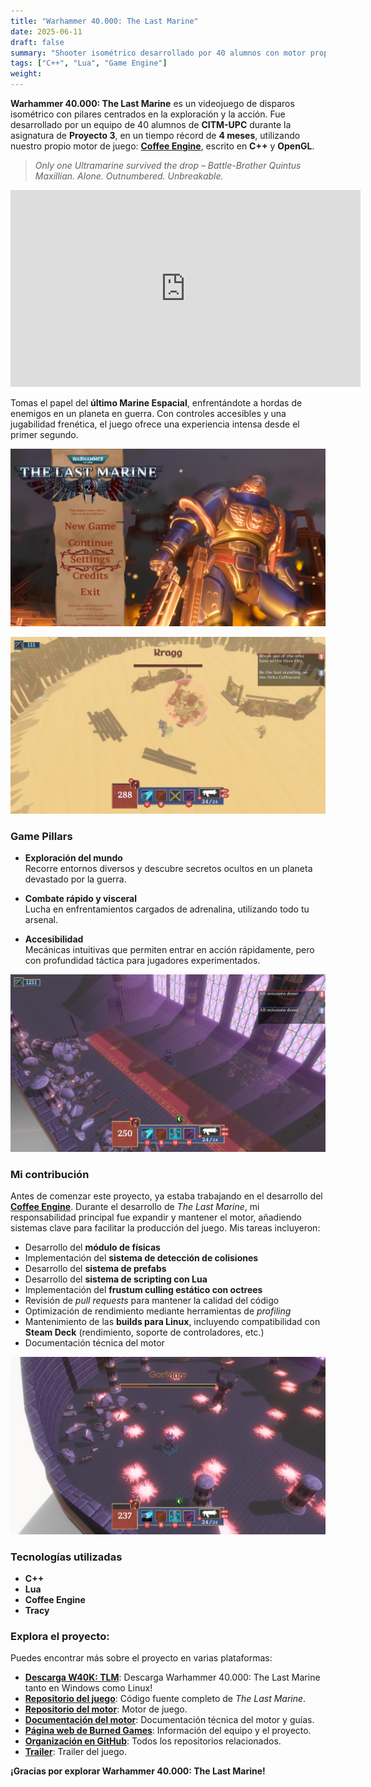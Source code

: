 ```yaml
---
title: "Warhammer 40.000: The Last Marine"
date: 2025-06-11
draft: false
summary: "Shooter isométrico desarrollado por 40 alumnos con motor propio en 4 meses"
tags: ["C++", "Lua", "Game Engine"]
weight:
---
```


**Warhammer 40.000: The Last Marine** es un videojuego de disparos isométrico con pilares centrados en la exploración y la acción. Fue desarrollado por un equipo de 40 alumnos de **CITM-UPC** durante la asignatura de **Proyecto 3**, en un tiempo récord de **4 meses**, utilizando nuestro propio motor de juego: [**Coffee Engine**](/projects/coffee-engine/index.es.md), escrito en **C++** y **OpenGL**.

> *Only one Ultramarine survived the drop – Battle-Brother Quintus Maxillian. Alone. Outnumbered. Unbreakable.*

<iframe width="560" height="315" src="https://www.youtube.com/embed/pNp_OPTwnTo?si=zX3H7H6xo-4vuOib" title="YouTube video player" frameborder="0" allow="accelerometer; autoplay; clipboard-write; encrypted-media; gyroscope; picture-in-picture; web-share" referrerpolicy="strict-origin-when-cross-origin" allowfullscreen></iframe>

Tomas el papel del **último Marine Espacial**, enfrentándote a hordas de enemigos en un planeta en guerra. Con controles accesibles y una jugabilidad frenética, el juego ofrece una experiencia intensa desde el primer segundo.

![](img_1.png)

![](img_2.jpg)

### Game Pillars

- **Exploración del mundo**  
  Recorre entornos diversos y descubre secretos ocultos en un planeta devastado por la guerra.

- **Combate rápido y visceral**  
  Lucha en enfrentamientos cargados de adrenalina, utilizando todo tu arsenal.

- **Accesibilidad**  
  Mecánicas intuitivas que permiten entrar en acción rápidamente, pero con profundidad táctica para jugadores experimentados.

![](img_3.png)

### Mi contribución

Antes de comenzar este proyecto, ya estaba trabajando en el desarrollo del [**Coffee Engine**](/projects/coffee-engine/index.es.md). Durante el desarrollo de *The Last Marine*, mi responsabilidad principal fue expandir y mantener el motor, añadiendo sistemas clave para facilitar la producción del juego. Mis tareas incluyeron:

- Desarrollo del **módulo de físicas**
- Implementación del **sistema de detección de colisiones**
- Desarrollo del **sistema de prefabs**
- Desarrollo del **sistema de scripting con Lua**
- Implementación del **frustum culling estático con octrees**
- Revisión de *pull requests* para mantener la calidad del código
- Optimización de rendimiento mediante herramientas de *profiling*
- Mantenimiento de las **builds para Linux**, incluyendo compatibilidad con **Steam Deck** (rendimiento, soporte de controladores, etc.)
- Documentación técnica del motor

![](img_4.jpg)

### Tecnologías utilizadas

- **C++**
- **Lua**
- **Coffee Engine**
- **Tracy**

### Explora el proyecto:

Puedes encontrar más sobre el proyecto en varias plataformas:

- [**Descarga W40K: TLM**](https://burned-games.github.io/downloads): Descarga Warhammer 40.000: The Last Marine tanto en Windows como Linux!
- [**Repositorio del juego**](https://github.com/Burned-Games/W40K-TLM): Código fuente completo de *The Last Marine*.
- [**Repositorio del motor**](https://github.com/Burned-Games/Coffee-Engine): Motor de juego.
- [**Documentación del motor**](https://burned-games.github.io/Coffee-Engine/): Documentación técnica del motor y guías.
- [**Página web de Burned Games**](https://burned-games.github.io/): Información del equipo y el proyecto.
- [**Organización en GitHub**](https://github.com/Burned-Games): Todos los repositorios relacionados.
- [**Trailer**](https://www.youtube.com/watch?v=pNp_OPTwnTo): Trailer del juego.

**¡Gracias por explorar Warhammer 40.000: The Last Marine!**
